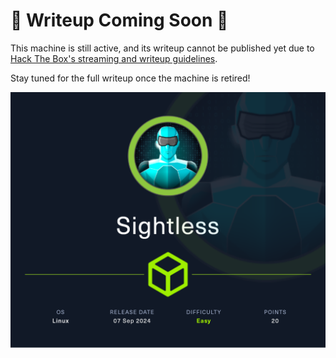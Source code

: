 # 🚧 Writeup Coming Soon 🚧

This machine is still active, and its writeup cannot be published yet due to [Hack The Box's streaming and writeup guidelines](https://help.hackthebox.com/en/articles/5188925-streaming-writeups-walkthrough-guidelines).

Stay tuned for the full writeup once the machine is retired!

![Screenshot0](./screenshots/Sightless.png)
